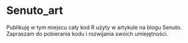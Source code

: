 # Senuto_art
Publikuję w tym miejscu cały kod R użyty w artykule na blogu Senuto. 
Zapraszam do pobierania kodu i rozwijania swoich umiejętności. 
